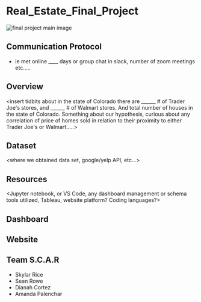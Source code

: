 # Real_Estate_Final_Project
![final project main image](https://user-images.githubusercontent.com/104927745/198071864-81dcb9e2-7d4d-4c70-86c4-75520bf9c21c.JPG)

## Communication Protocol 
- ie met online ____ days or group chat in slack, number of zoom meetings etc.....


## Overview
<insert tidbits about in the state of Colorado there are ______ # of Trader Joe's stores, and ______ # of Walmart stores.  And total number of houses in the state of Colorado.  Something about our hypothesis, curious about any correlation of price of homes sold in relation to their proximity to either Trader Joe's or Walmart.....>

## Dataset
<where we obtained data set, google/yelp API, etc...>

## Resources
<Jupyter notebook, or VS Code, any dashboard management or schema tools utilized, Tableau, website platform?  Coding languages?>

## Dashboard
<insert either the whole dashboard or a few slides>

## Website

## Team S.C.A.R
- Skylar Rice
- Sean Rowe
- Dianah Cortez
- Amanda Palenchar
